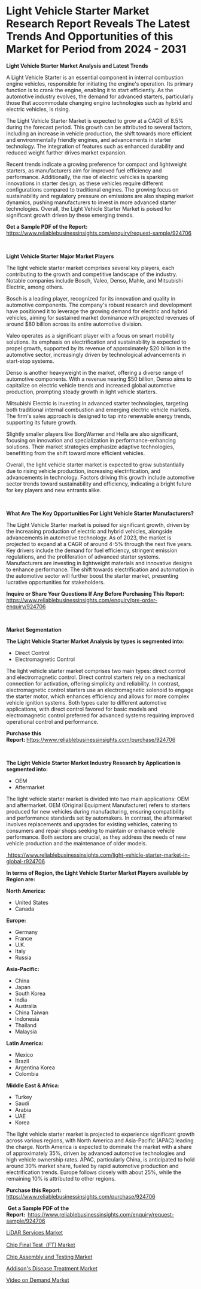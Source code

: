 <p><h1>Light Vehicle Starter Market Research Report Reveals The Latest Trends And Opportunities of this Market for Period from 2024 - 2031</h1></p><p><strong>Light Vehicle Starter Market Analysis and Latest Trends</strong></p>
<p><p>A Light Vehicle Starter is an essential component in internal combustion engine vehicles, responsible for initiating the engine's operation. Its primary function is to crank the engine, enabling it to start efficiently. As the automotive industry evolves, the demand for advanced starters, particularly those that accommodate changing engine technologies such as hybrid and electric vehicles, is rising.</p><p>The Light Vehicle Starter Market is expected to grow at a CAGR of 8.5% during the forecast period. This growth can be attributed to several factors, including an increase in vehicle production, the shift towards more efficient and environmentally friendly engines, and advancements in starter technology. The integration of features such as enhanced durability and reduced weight further drives market expansion.</p><p>Recent trends indicate a growing preference for compact and lightweight starters, as manufacturers aim for improved fuel efficiency and performance. Additionally, the rise of electric vehicles is sparking innovations in starter design, as these vehicles require different configurations compared to traditional engines. The growing focus on sustainability and regulatory pressure on emissions are also shaping market dynamics, pushing manufacturers to invest in more advanced starter technologies. Overall, the Light Vehicle Starter Market is poised for significant growth driven by these emerging trends.</p></p>
<p><strong>Get a Sample PDF of the Report:&nbsp;</strong> <a href="https://www.reliablebusinessinsights.com/enquiry/request-sample/924706?utm_campaign=1400&utm_medium=2&utm_source=Github&utm_content=ia&utm_term=01102024&utm_id=light-vehicle-starter">https://www.reliablebusinessinsights.com/enquiry/request-sample/924706</a></p>
<p>&nbsp;</p>
<p><strong>Light Vehicle Starter Major Market Players</strong></p>
<p><p>The light vehicle starter market comprises several key players, each contributing to the growth and competitive landscape of the industry. Notable companies include Bosch, Valeo, Denso, Mahle, and Mitsubishi Electric, among others. </p><p>Bosch is a leading player, recognized for its innovation and quality in automotive components. The company's robust research and development have positioned it to leverage the growing demand for electric and hybrid vehicles, aiming for sustained market dominance with projected revenues of around $80 billion across its entire automotive division.</p><p>Valeo operates as a significant player with a focus on smart mobility solutions. Its emphasis on electrification and sustainability is expected to propel growth, supported by its revenue of approximately $20 billion in the automotive sector, increasingly driven by technological advancements in start-stop systems.</p><p>Denso is another heavyweight in the market, offering a diverse range of automotive components. With a revenue nearing $50 billion, Denso aims to capitalize on electric vehicle trends and increased global automotive production, prompting steady growth in light vehicle starters.</p><p>Mitsubishi Electric is investing in advanced starter technologies, targeting both traditional internal combustion and emerging electric vehicle markets. The firm's sales approach is designed to tap into renewable energy trends, supporting its future growth.</p><p>Slightly smaller players like BorgWarner and Hella are also significant, focusing on innovation and specialization in performance-enhancing solutions. Their market strategies emphasize adaptive technologies, benefitting from the shift toward more efficient vehicles.</p><p>Overall, the light vehicle starter market is expected to grow substantially due to rising vehicle production, increasing electrification, and advancements in technology. Factors driving this growth include automotive sector trends toward sustainability and efficiency, indicating a bright future for key players and new entrants alike.</p></p>
<p>&nbsp;</p>
<p><strong>What Are The Key Opportunities For Light Vehicle Starter Manufacturers?</strong></p>
<p><p>The Light Vehicle Starter market is poised for significant growth, driven by the increasing production of electric and hybrid vehicles, alongside advancements in automotive technology. As of 2023, the market is projected to expand at a CAGR of around 4-5% through the next five years. Key drivers include the demand for fuel efficiency, stringent emission regulations, and the proliferation of advanced starter systems. Manufacturers are investing in lightweight materials and innovative designs to enhance performance. The shift towards electrification and automation in the automotive sector will further boost the starter market, presenting lucrative opportunities for stakeholders.</p></p>
<p><strong>Inquire or Share Your Questions If Any Before Purchasing This Report:</strong> <a href="https://www.reliablebusinessinsights.com/enquiry/pre-order-enquiry/924706?utm_campaign=1400&utm_medium=2&utm_source=Github&utm_content=ia&utm_term=01102024&utm_id=light-vehicle-starter">https://www.reliablebusinessinsights.com/enquiry/pre-order-enquiry/924706</a></p>
<p>&nbsp;</p>
<p><strong>Market Segmentation</strong></p>
<p><strong>The Light Vehicle Starter Market Analysis by types is segmented into:</strong></p>
<p><ul><li>Direct Control</li><li>Electromagnetic Control</li></ul></p>
<p><p>The light vehicle starter market comprises two main types: direct control and electromagnetic control. Direct control starters rely on a mechanical connection for activation, offering simplicity and reliability. In contrast, electromagnetic control starters use an electromagnetic solenoid to engage the starter motor, which enhances efficiency and allows for more complex vehicle ignition systems. Both types cater to different automotive applications, with direct control favored for basic models and electromagnetic control preferred for advanced systems requiring improved operational control and performance.</p></p>
<p><strong>Purchase this Report:&nbsp;</strong><a href="https://www.reliablebusinessinsights.com/purchase/924706?utm_campaign=1400&utm_medium=2&utm_source=Github&utm_content=ia&utm_term=01102024&utm_id=light-vehicle-starter">https://www.reliablebusinessinsights.com/purchase/924706</a></p>
<p>&nbsp;</p>
<p><strong>The Light Vehicle Starter Market Industry Research by Application is segmented into:</strong></p>
<p><ul><li>OEM</li><li>Aftermarket</li></ul></p>
<p><p>The light vehicle starter market is divided into two main applications: OEM and aftermarket. OEM (Original Equipment Manufacturer) refers to starters produced for new vehicles during manufacturing, ensuring compatibility and performance standards set by automakers. In contrast, the aftermarket involves replacements and upgrades for existing vehicles, catering to consumers and repair shops seeking to maintain or enhance vehicle performance. Both sectors are crucial, as they address the needs of new vehicle production and the maintenance of older models.</p></p>
<p><a href="https://www.reliablebusinessinsights.com/light-vehicle-starter-market-in-global-r924706?utm_campaign=1400&utm_medium=2&utm_source=Github&utm_content=ia&utm_term=01102024&utm_id=light-vehicle-starter">&nbsp;https://www.reliablebusinessinsights.com/light-vehicle-starter-market-in-global-r924706</a></p>
<p><strong>In terms of Region, the Light Vehicle Starter Market Players available by Region are:</strong></p>
<p>
    <p> <strong> North America: </strong>
        <ul>
            <li>United States</li>
            <li>Canada</li>
        </ul>
        </p> 
    <p> <strong> Europe: </strong>
        <ul>
            <li>Germany</li>
            <li>France</li>
            <li>U.K.</li>
            <li>Italy</li>
            <li>Russia</li>
        </ul>
        </p> 
    <p> <strong> Asia-Pacific: </strong>
        <ul>
            <li>China</li>
            <li>Japan</li>
            <li>South Korea</li>
            <li>India</li>
            <li>Australia</li>
            <li>China Taiwan</li>
            <li>Indonesia</li>
            <li>Thailand</li>
            <li>Malaysia</li>
        </ul>
        </p> 
    <p> <strong> Latin America: </strong>
        <ul>
            <li>Mexico</li>
            <li>Brazil</li>
            <li>Argentina Korea</li>
            <li>Colombia</li>
        </ul>
        </p> 
    <p> <strong> Middle East & Africa: </strong>
        <ul>
            <li>Turkey</li>
            <li>Saudi</li>
            <li>Arabia</li>
            <li>UAE</li>
            <li>Korea</li>
        </ul>
    </p>
    </p>
<p><p>The light vehicle starter market is projected to experience significant growth across various regions, with North America and Asia-Pacific (APAC) leading the charge. North America is expected to dominate the market with a share of approximately 35%, driven by advanced automotive technologies and high vehicle ownership rates. APAC, particularly China, is anticipated to hold around 30% market share, fueled by rapid automotive production and electrification trends. Europe follows closely with about 25%, while the remaining 10% is attributed to other regions.</p></p>
<p><strong>Purchase this Report: </strong><a href="https://www.reliablebusinessinsights.com/purchase/924706?utm_campaign=1400&utm_medium=2&utm_source=Github&utm_content=ia&utm_term=01102024&utm_id=light-vehicle-starter">https://www.reliablebusinessinsights.com/purchase/924706</a></p>
<p>&nbsp;<strong>Get a Sample PDF of the Report:&nbsp;&nbsp;</strong><a href="https://www.reliablebusinessinsights.com/enquiry/request-sample/924706?utm_campaign=1400&utm_medium=2&utm_source=Github&utm_content=ia&utm_term=01102024&utm_id=light-vehicle-starter">https://www.reliablebusinessinsights.com/enquiry/request-sample/924706</a></p>
<p><strong></strong></p>
<p><p><a href="https://www.linkedin.com/pulse/global-lidar-services-market-projected-grow-cagr-107-forcasted-bqrmc?utm_campaign=1400&utm_medium=2&utm_source=Github&utm_content=ia&utm_term=01102024&utm_id=light-vehicle-starter">LiDAR Services Market</a></p><p><a href="https://issuu.com/reportprime-2/docs/chip-final-testft-market-size-2030._afb88dc711e1a5?utm_campaign=1400&utm_medium=2&utm_source=Github&utm_content=ia&utm_term=01102024&utm_id=light-vehicle-starter">Chip Final Test（FT) Market</a></p><p><a href="https://issuu.com/reportprime-2/docs/chip-assembly-and-testing-market-si_cd9a196bf0a6c2?utm_campaign=1400&utm_medium=2&utm_source=Github&utm_content=ia&utm_term=01102024&utm_id=light-vehicle-starter">Chip Assembly and Testing Market</a></p><p><a href="https://www.linkedin.com/pulse/charting-future-comprehensive-analysis-global-addisons-disease-xubpe?utm_campaign=1400&utm_medium=2&utm_source=Github&utm_content=ia&utm_term=01102024&utm_id=light-vehicle-starter">Addison's Disease Treatment Market</a></p><p><a href="https://www.linkedin.com/pulse/video-demand-industry-insights-report-analyzing-market-trends-3njxc?utm_campaign=1400&utm_medium=2&utm_source=Github&utm_content=ia&utm_term=01102024&utm_id=light-vehicle-starter">Video on Demand Market</a></p></p>